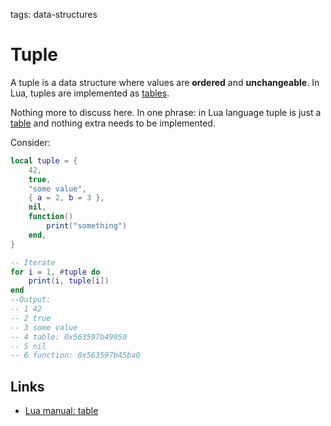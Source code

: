 <!-- Description: Tuple is a data structure where values are ordered and unchangeable. In Lua, tuples are implemented as tables. -->

tags: data-structures

# Tuple

A tuple is a data structure where values are **ordered** and **unchangeable**.
In Lua, tuples are implemented as [tables](https://www.lua.org/manual/5.4/manual.html#6.6).

Nothing more to discuss here. In one phrase: in Lua language tuple is just a
[table](https://www.lua.org/manual/5.4/manual.html#6.6) and nothing extra
needs to be implemented.

Consider:

```lua
local tuple = {
	42,
	true,
	"some value",
	{ a = 2, b = 3 },
	nil,
	function()
		print("something")
	end,
}

-- Iterate
for i = 1, #tuple do
	print(i, tuple[i])
end
--Output:
-- 1 42
-- 2 true
-- 3 some value 
-- 4 table: 0x563597b49950 
-- 5 nil
-- 6 function: 0x563597b45ba0
```

## Links

- [Lua manual: table](https://www.lua.org/manual/5.4/manual.html#6.6)